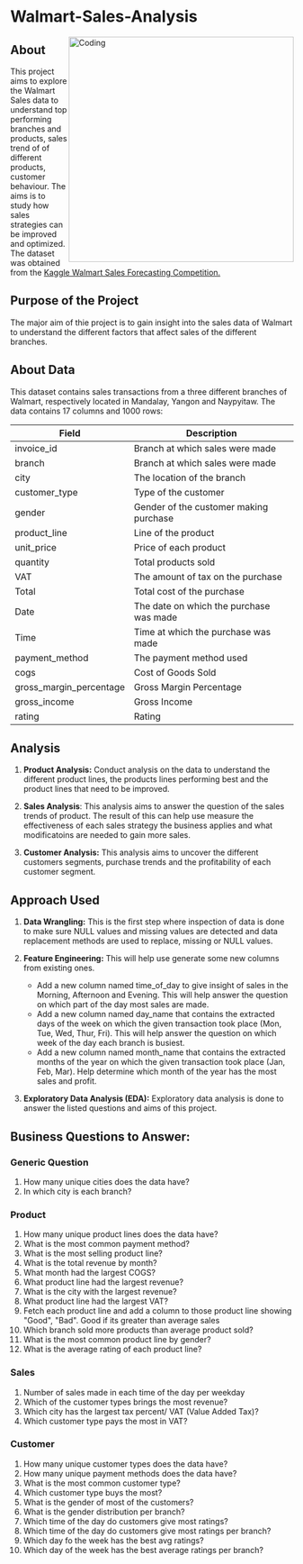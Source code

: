 # Walmart-Sales-Analysis

<img align="right" alt="Coding" width="400" src="https://github.com/shridharkamathe/Walmart-Sales-Analysis/assets/124047047/dff1e485-a82a-48a9-9181-5d557f0acc4e">

## About

This project aims to explore the Walmart Sales data to understand top performing branches and products, sales trend of of different products, customer behaviour. The aims is to study how sales strategies can be improved and optimized. The dataset was obtained from the [Kaggle Walmart Sales Forecasting Competition.](https://www.kaggle.com/competitions/walmart-recruiting-store-sales-forecasting/overview)

## Purpose of the Project

The major aim of thie project is to gain insight into the sales data of Walmart to understand the different factors that affect sales of the different branches.

## About Data

This dataset contains sales transactions from a three different branches of Walmart, respectively located in Mandalay, Yangon and Naypyitaw. The data contains 17 columns and 1000 rows:

|Field|Description|
|---|---|
|invoice_id|Branch at which sales were made|
|branch|Branch at which sales were made|
|city|The location of the branch|
|customer_type|Type of the customer|
|gender|Gender of the customer making purchase|
|product_line|Line of the product|
|unit_price|Price of each product|
|quantity|Total products sold|
|VAT|The amount of tax on the purchase|
|Total|Total cost of the purchase|
|Date|The date on which the purchase was made|
|Time|Time at which the purchase was made|
|payment_method|The payment method used|
|cogs|Cost of Goods Sold|
|gross_margin_percentage|Gross Margin Percentage|
|gross_income|Gross Income|
|rating|Rating|

## Analysis

1. **Product Analysis:** Conduct analysis on the data to understand the different product lines, the products lines performing best and the product lines that need to be improved.

2. **Sales Analysis**: This analysis aims to answer the question of the sales trends of product. The result of this can help use measure the effectiveness of each sales strategy the business applies and what modificatoins are needed to gain more sales.

3. **Customer Analysis:** This analysis aims to uncover the different customers segments, purchase trends and the profitability of each customer segment.


## Approach Used

1. **Data Wrangling:** This is the first step where inspection of data is done to make sure NULL values and missing values are detected and data replacement methods are used to replace, missing or NULL values.

2. **Feature Engineering:** This will help use generate some new columns from existing ones.
   - Add a new column named time_of_day to give insight of sales in the Morning, Afternoon and Evening. This will help answer the question on which part of the day most sales are       made.
   - Add a new column named day_name that contains the extracted days of the week on which the given transaction took place (Mon, Tue, Wed, Thur, Fri). This will help answer the        question on which week of the day each branch is busiest.
   - Add a new column named month_name that contains the extracted months of the year on which the given transaction took place (Jan, Feb, Mar). Help determine which month of the       year has the most sales and profit.

3. **Exploratory Data Analysis (EDA):** Exploratory data analysis is done to answer the listed questions and aims of this project.

## Business Questions to Answer:

### Generic Question

1. How many unique cities does the data have?
2. In which city is each branch?


### Product

1. How many unique product lines does the data have?
2. What is the most common payment method?
3. What is the most selling product line?
4. What is the total revenue by month?
5. What month had the largest COGS?
6. What product line had the largest revenue?
7. What is the city with the largest revenue?
8. What product line had the largest VAT?
9. Fetch each product line and add a column to those product line showing "Good", "Bad". Good if its greater than average sales
10. Which branch sold more products than average product sold?
11. What is the most common product line by gender?
12. What is the average rating of each product line?

### Sales

1. Number of sales made in each time of the day per weekday
2. Which of the customer types brings the most revenue?
3. Which city has the largest tax percent/ VAT (Value Added Tax)?
4. Which customer type pays the most in VAT?

### Customer

1. How many unique customer types does the data have?
2. How many unique payment methods does the data have?
3. What is the most common customer type?
4. Which customer type buys the most?
5. What is the gender of most of the customers?
6. What is the gender distribution per branch?
7. Which time of the day do customers give most ratings?
8. Which time of the day do customers give most ratings per branch?
9. Which day fo the week has the best avg ratings?
10. Which day of the week has the best average ratings per branch?
